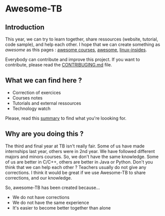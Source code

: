 # Awesome-TB

## Introduction

This year, we can try to learn together, share ressources (website, tutorial, 
code sample), and help each other. I hope that we can create something as *awesome*
as this pages : [awesome courses](https://github.com/prakhar1989/awesome-courses), 
[awesome](https://github.com/sindresorhus/awesome), 
[linux-insides](https://github.com/0xAX/linux-insides).  

Everybody can contribute and improve this project. If you want to contribute, please
read the [CONTRIBUGING.md](https://github.com/Nairolf21/awesome-TB/blob/master/CONTRIBUTING.md) 
file. 

## What we can find here ? 

* Correction of exercices
* Courses notes
* Tutorials and external ressources
* Technology watch

Please, read this [summary](https://github.com/Nairolf21/awesome-TB/blob/master/SUMMARY.md) to find 
what you're loooking for. 

## Why are you doing this ? 

The third and final year at TB isn't really fair. Some of us have made internships last year, others 
were in 2nd year. We have followed different majors and minors courses. So, we don't have the same
knowledge. Some of us are better in C/C++, others are better in Java or Python. Don't you think 
that we can help each other ? Teachers usually do not give any corrections. I think it would be 
great if we use Awesome-TB to share corrections, and our knowledge. 

So, awesome-TB has been created because...

* We do not have corrections
* We do not have the same experience
* It's easier to become better together than alone
